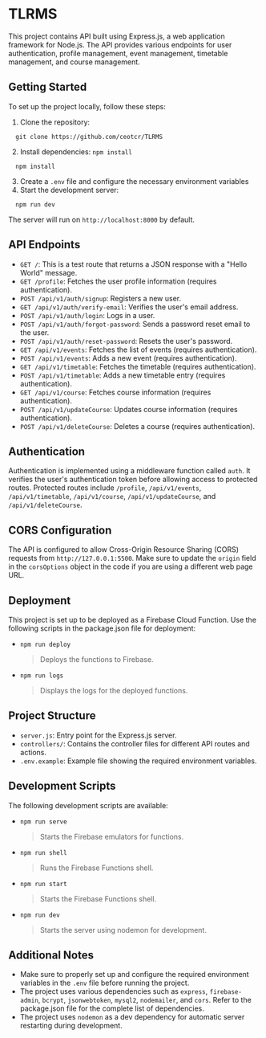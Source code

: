 # TLRMS

This project contains API built using Express.js, a web application framework for Node.js. The API provides various endpoints for user authentication, profile management, event management, timetable management, and course management.

## Getting Started

To set up the project locally, follow these steps:

1. Clone the repository:
  ```SHELL
    git clone https://github.com/ceotcr/TLRMS
  ```
2. Install dependencies: `npm install`
  ```SHELL
    npm install
  ```
3. Create a `.env` file and configure the necessary environment variables
4. Start the development server: 
  ```SHELL
    npm run dev
  ```

The server will run on `http://localhost:8000` by default.

## API Endpoints

- `GET /`: This is a test route that returns a JSON response with a "Hello World" message.
- `GET /profile`: Fetches the user profile information (requires authentication).
- `POST /api/v1/auth/signup`: Registers a new user.
- `GET /api/v1/auth/verify-email`: Verifies the user's email address.
- `POST /api/v1/auth/login`: Logs in a user.
- `POST /api/v1/auth/forgot-password`: Sends a password reset email to the user.
- `POST /api/v1/auth/reset-password`: Resets the user's password.
- `GET /api/v1/events`: Fetches the list of events (requires authentication).
- `POST /api/v1/events`: Adds a new event (requires authentication).
- `GET /api/v1/timetable`: Fetches the timetable (requires authentication).
- `POST /api/v1/timetable`: Adds a new timetable entry (requires authentication).
- `GET /api/v1/course`: Fetches course information (requires authentication).
- `POST /api/v1/updateCourse`: Updates course information (requires authentication).
- `POST /api/v1/deleteCourse`: Deletes a course (requires authentication).

## Authentication

Authentication is implemented using a middleware function called `auth`. It verifies the user's authentication token before allowing access to protected routes. Protected routes include `/profile`, `/api/v1/events`, `/api/v1/timetable`, `/api/v1/course`, `/api/v1/updateCourse`, and `/api/v1/deleteCourse`.

## CORS Configuration

The API is configured to allow Cross-Origin Resource Sharing (CORS) requests from `http://127.0.0.1:5500`. Make sure to update the `origin` field in the `corsOptions` object in the code if you are using a different web page URL.

## Deployment

This project is set up to be deployed as a Firebase Cloud Function. Use the following scripts in the package.json file for deployment:

- ```shell
  npm run deploy
  ``` 
  > Deploys the functions to Firebase.
- ```shell
  npm run logs
  ```
  > Displays the logs for the deployed functions.

## Project Structure

- `server.js`: Entry point for the Express.js server.
- `controllers/`: Contains the controller files for different API routes and actions.
- `.env.example`: Example file showing the required environment variables.

## Development Scripts

The following development scripts are available:

- ```shell
  npm run serve
  ```
  > Starts the Firebase emulators for functions.
- ```shell
  npm run shell
  ```
  > Runs the Firebase Functions shell.
- ```shell
  npm run start
  ```
  > Starts the Firebase Functions shell.
- ```shell
  npm run dev
  ```
  > Starts the server using nodemon for development.

## Additional Notes

- Make sure to properly set up and configure the required environment variables in the `.env` file before running the project.
- The project uses various dependencies such as `express`, `firebase-admin`, `bcrypt`, `jsonwebtoken`, `mysql2`, `nodemailer`, and `cors`. Refer to the package.json file for the complete list of dependencies.
- The project uses `nodemon` as a dev dependency for automatic server restarting during development.
